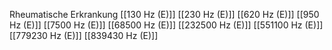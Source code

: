 Rheumatische Erkrankung
[[130 Hz (E)]]
[[230 Hz (E)]]
[[620 Hz (E)]]
[[950 Hz (E)]]
[[7500 Hz (E)]]
[[68500 Hz (E)]]
[[232500 Hz (E)]]
[[551100 Hz (E)]]
[[779230 Hz (E)]]
[[839430 Hz (E)]]